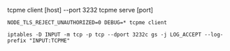 tcpme client [host] --port 3232
tcpme serve [port]


`NODE_TLS_REJECT_UNAUTHORIZED=0 DEBUG=* tcpme client`

`iptables -D INPUT -m tcp -p tcp --dport 3232c
gs -j LOG_ACCEPT --log-prefix "INPUT:TCPME"`